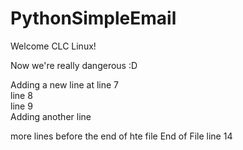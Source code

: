 # PythonSimpleEmail

Welcome CLC Linux!  

Now we're really dangerous :D  

Adding a new line at line 7  
line 8  
line 9  
Adding another line  


more lines before the end of hte file
End of File line 14
